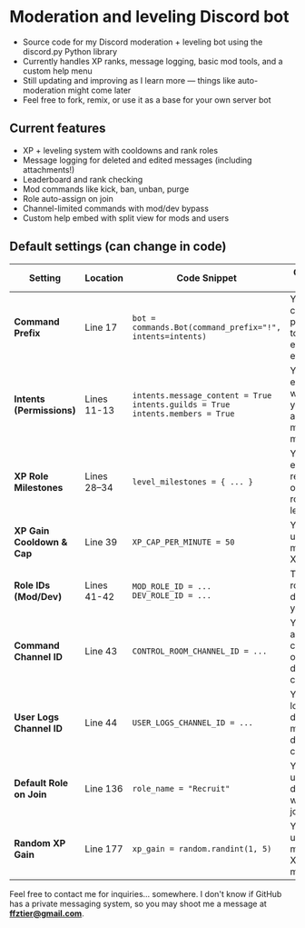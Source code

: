 # Moderation and leveling Discord bot
- Source code for my Discord moderation + leveling bot using the discord.py Python library
- Currently handles XP ranks, message logging, basic mod tools, and a custom help menu
- Still updating and improving as I learn more — things like auto-moderation might come later
- Feel free to fork, remix, or use it as a base for your own server bot




## Current features
- XP + leveling system with cooldowns and rank roles
- Message logging for deleted and edited messages (including attachments!)
- Leaderboard and rank checking
- Mod commands like kick, ban, unban, purge
- Role auto-assign on join
- Channel-limited commands with mod/dev bypass
- Custom help embed with split view for mods and users




## Default settings (can change in code)
| **Setting** | **Location** | **Code Snippet** | **Change This If** |
|---|---|---|---|
| **Command Prefix** | Line 17 | `bot = commands.Bot(command_prefix="!", intents=intents)` | You want to change the prefix from `!` to something else (e.g. `?`, `/`, etc.) |
| **Intents (Permissions)** | Lines 11-13 | `intents.message_content = True`<br>`intents.guilds = True`<br>`intents.members = True` | You need to enable/disable what data your bot can access (e.g., messages, members) |
| **XP Role Milestones** | Lines 28–34 | `level_milestones = { ... }` | You want to edit XP requirements or change the role names for levels. |
| **XP Gain Cooldown & Cap** | Line 39 | `XP_CAP_PER_MINUTE = 50` | You want users to earn more or less XP per minute. |
| **Role IDs (Mod/Dev)** | Lines 41-42 | `MOD_ROLE_ID = ...`<br>`DEV_ROLE_ID = ...` | The mod/dev roles have different IDs in your server. |
| **Command Channel ID** | Line 43 | `CONTROL_ROOM_CHANNEL_ID = ...` | You want to allow commands in only one different channel. |
| **User Logs Channel ID** | Line 44 | `USER_LOGS_CHANNEL_ID = ...` | You want to log deleted/edited messages in a different channel. |
| **Default Role on Join**   | Line 136 | `role_name = "Recruit"` | You want new users to get a different role when they join. |
| **Random XP Gain** | Line 177 | `xp_gain = random.randint(1, 5)` | You want users to gain more or less XP per message. |

Feel free to contact me for inquiries... somewhere. I don't know if GitHub has a private messaging system, so you may shoot me a message at **ffztier@gmail.com**.
